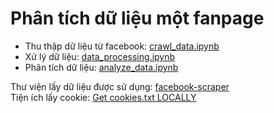 # Phân tích dữ liệu một fanpage

- Thu thập dữ liệu từ facebook: [crawl_data.ipynb](crawl_data.ipynb) 
- Xử lý dữ liệu: [data_processing.ipynb](data_processing.ipynb)
- Phân tích dữ liệu: [analyze_data.ipynb](analyze_data.ipynb)

Thư viện lấy dữ liệu được sử dụng: [facebook-scraper](https://github.com/kevinzg/facebook-scraper)\
Tiện ích lấy cookie: [Get cookies.txt LOCALLY](https://chromewebstore.google.com/detail/get-cookiestxt-locally/cclelndahbckbenkjhflpdbgdldlbecc)
